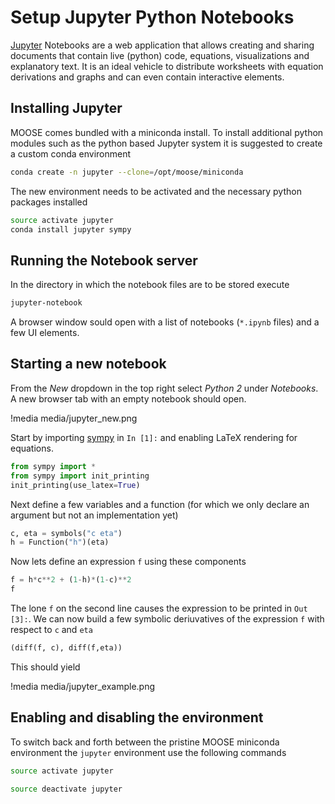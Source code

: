 # Setup Jupyter Python Notebooks

[Jupyter](http://jupyter.org/) Notebooks are a web application that allows creating and sharing documents
that contain live (python) code, equations, visualizations and explanatory text.
It is an ideal vehicle to distribute worksheets with equation derivations and
graphs and can even contain interactive elements.

## Installing Jupyter

MOOSE comes bundled with a miniconda install. To install additional python modules such
as the python based Jupyter system it is suggested to create a custom conda environment

```bash
conda create -n jupyter --clone=/opt/moose/miniconda
```

The new environment needs to be activated and the necessary python packages installed

```bash
source activate jupyter
conda install jupyter sympy
```

## Running the Notebook server

In the directory in which the notebook files are to be stored execute

```bash
jupyter-notebook
```

A browser window sould open with a list of notebooks (`*.ipynb` files) and a few UI elements.

## Starting a new notebook

From the _New_ dropdown in the top right select _Python 2_ under _Notebooks_. A new browser tab
with an empty notebook should open.

!media media/jupyter_new.png

Start by importing [sympy](http://www.sympy.org/en/index.html) in `In [1]:` and enabling LaTeX rendering for equations.

```python
from sympy import *
from sympy import init_printing
init_printing(use_latex=True)
```

Next define a few variables and a function (for which we only declare an argument but not an implementation yet)

```python
c, eta = symbols("c eta")
h = Function("h")(eta)
```

Now lets define an expression `f` using these components

``` python
f = h*c**2 + (1-h)*(1-c)**2
f
```

The lone `f` on the second line causes the expression to be printed in `Out [3]:`. We can now build a few symbolic
deriuvatives of the expression `f` with respect to `c` and `eta`

```python
(diff(f, c), diff(f,eta))
```

This should yield

!media media/jupyter_example.png

## Enabling and disabling the environment

To switch back and forth between the pristine MOOSE miniconda environment the `jupyter` environment
use the following commands

```bash
source activate jupyter
```
```bash
source deactivate jupyter
```
